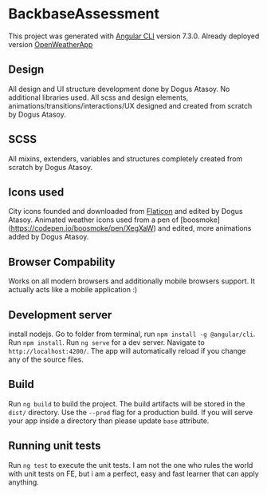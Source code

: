 # BackbaseAssessment

This project was generated with [Angular CLI](https://github.com/angular/angular-cli) version 7.3.0.
Already deployed version [OpenWeatherApp](http://dogusatasoy.com/openweather/)

## Design

All design and UI structure development done by Dogus Atasoy. No additional libraries used. All scss and design elements, animations/transitions/interactions/UX designed and created from scratch by Dogus Atasoy.

## SCSS

All mixins, extenders, variables and structures completely created from scratch by Dogus Atasoy.


## Icons used

City icons founded and downloaded from [Flaticon](https://www.flaticon.com) and edited by Dogus Atasoy.
Animated weather icons used from a pen of [boosmoke] (https://codepen.io/boosmoke/pen/XegXaW) and edited, more animations added by Dogus Atasoy.


## Browser Compability

Works on all modern browsers and additionally mobile browsers support. It actually acts like a mobile application :)


## Development server

install nodejs. Go to folder from terminal, run `npm install -g @angular/cli`. Run `npm install`. Run `ng serve` for a dev server. Navigate to `http://localhost:4200/`. The app will automatically reload if you change any of the source files.


## Build

Run `ng build` to build the project. The build artifacts will be stored in the `dist/` directory. Use the `--prod` flag for a production build.
If you will serve your app inside a directory than please update `base` attribute.


## Running unit tests

Run `ng test` to execute the unit tests. I am not the one who rules the world with unit tests on FE, but i am a perfect, easy and fast learner that can apply anything.

